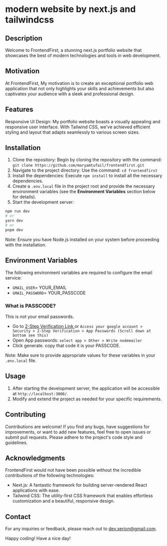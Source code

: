 # modern website by next.js and tailwindcss

## Description

Welcome to FrontendFirst, a stunning next.js portfolio website that showcases the best of modern technologies and tools in web development.

## Motivation

At FrontendFirst, My motivation is to create an exceptional portfolio web application that not only highlights your skills and achievements but also captivates your audience with a sleek and professional design.

## Features

Responsive UI Design: My portfolio website boasts a visually appealing and responsive user interface. With Tailwind CSS, we've achieved efficient styling and layout that adapts seamlessly to various screen sizes.

## Installation

1. Clone the repository: Begin by cloning the repository with the command: `git clone https://github.com/maryamtufail/frontendfirst.git`
2. Navigate to the project directory: Use the command: `cd frontendfirst`
3. Install the dependencies: Execute `npm install` to install all the necessary dependencies.
4. Create a `.env.local` file in the project root and provide the necessary environment variables (see the **Environment Variables** section below for details).
5. Start the development server:
  ```bash
npm run dev
# or
yarn dev
# or
pnpm dev
```
Note: Ensure you have Node.js installed on your system before proceeding with the installation. 

## Environment Variables

The following environment variables are required to configure the email service:

- `GMAIL_USER`= YOUR_EMAIL
- `GMAIL_PASSWORD`= YOUR_PASSCODE

### What is PASSCODE?
This is not your email passwords. 

- Go to <a href="https://shorturl.at/rKTZ9" >2-Step Verification Link </a>  or `Access your google account > Security > 2-Step Verification > App Passwords (Scroll down at bottom see this)`
- Open App passwords: `select app > Other > Write nodemailer` 
- Click generate. copy that code it is your PASSCODE.

Note: Make sure to provide appropriate values for these variables in your `.env.local` file.

## Usage

1. After starting the development server, the application will be accessible at `http://localhost:3000/`.
2. Modify and extend the project as needed for your specific requirements.

## Contributing

Contributions are welcome! If you find any bugs, have suggestions for improvements, or want to add new features, feel free to open issues or submit pull requests. Please adhere to the project's code style and guidelines.

## Acknowledgments

FrontendFirst would not have been possible without the incredible contributions of the following technologies:

- Next.js: A fantastic framework for building server-rendered React applications with ease.
- Tailwind CSS: The utility-first CSS framework that enables effortless customization and a beautiful, responsive design.

## Contact

For any inquiries or feedback, please reach out to [dev.xerion@gmail.com](mailto:dev.xerion@gmail.com).

Happy coding! Have a nice day!
